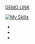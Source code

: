 [DEMO LINK](https://deniskakaka.github.io/js_2048_game/)

[![My Skills](https://skillicons.dev/icons?i=aws,gcp,azure,react,vue,flutter&perline=3)](https://skillicons.dev)
<ul>
  <li>
  <a href="https://developer.mozilla.org/en-US/docs/Web/JavaScript"></a>
  </li>
  <li></li>
  <li></li>
</ul>
